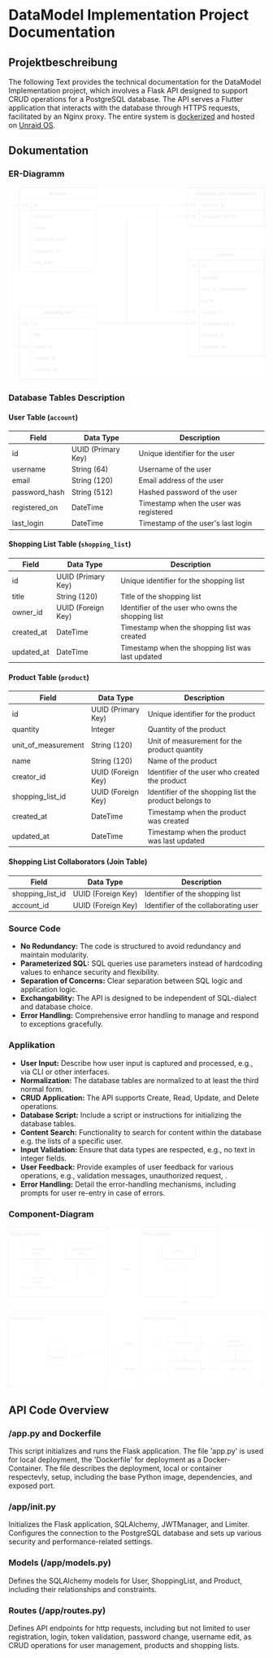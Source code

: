 # DataModel Implementation Project Documentation

## Projektbeschreibung

The following Text provides the technical documentation for the DataModel Implementation project, which involves a Flask API designed to support CRUD operations for a PostgreSQL database. The API serves a Flutter application that interacts with the database through HTTPS requests, facilitated by an Nginx proxy. The entire system is [dockerized](https://hub.docker.com/repository/docker/maknis3/flask-api/general) and hosted on [Unraid OS](https://unraid.net/).

## Dokumentation

### ER-Diagramm

![ER Diagram](/documentation/DB_ERD.png)

### Database Tables Description

#### User Table (`account`)

| Field         | Data Type          | Description                            |
| ------------- | ------------------ | -------------------------------------- |
| id            | UUID (Primary Key) | Unique identifier for the user         |
| username      | String (64)        | Username of the user                   |
| email         | String (120)       | Email address of the user              |
| password_hash | String (512)       | Hashed password of the user            |
| registered_on | DateTime           | Timestamp when the user was registered |
| last_login    | DateTime           | Timestamp of the user's last login     |

#### Shopping List Table (`shopping_list`)

| Field      | Data Type          | Description                                       |
| ---------- | ------------------ | ------------------------------------------------- |
| id         | UUID (Primary Key) | Unique identifier for the shopping list           |
| title      | String (120)       | Title of the shopping list                        |
| owner_id   | UUID (Foreign Key) | Identifier of the user who owns the shopping list |
| created_at | DateTime           | Timestamp when the shopping list was created      |
| updated_at | DateTime           | Timestamp when the shopping list was last updated |

#### Product Table (`product`)

| Field               | Data Type          | Description                                            |
| ------------------- | ------------------ | ------------------------------------------------------ |
| id                  | UUID (Primary Key) | Unique identifier for the product                      |
| quantity            | Integer            | Quantity of the product                                |
| unit_of_measurement | String (120)       | Unit of measurement for the product quantity           |
| name                | String (120)       | Name of the product                                    |
| creator_id          | UUID (Foreign Key) | Identifier of the user who created the product         |
| shopping_list_id    | UUID (Foreign Key) | Identifier of the shopping list the product belongs to |
| created_at          | DateTime           | Timestamp when the product was created                 |
| updated_at          | DateTime           | Timestamp when the product was last updated            |

#### Shopping List Collaborators (Join Table)

| Field            | Data Type          | Description                          |
| ---------------- | ------------------ | ------------------------------------ |
| shopping_list_id | UUID (Foreign Key) | Identifier of the shopping list      |
| account_id       | UUID (Foreign Key) | Identifier of the collaborating user |

### Source Code

- **No Redundancy:** The code is structured to avoid redundancy and maintain modularity.
- **Parameterized SQL:** SQL queries use parameters instead of hardcoding values to enhance security and flexibility.
- **Separation of Concerns:** Clear separation between SQL logic and application logic.
- **Exchangability:** The API is designed to be independent of SQL-dialect and database choice.
- **Error Handling:** Comprehensive error handling to manage and respond to exceptions gracefully.

### Applikation

- **User Input:** Describe how user input is captured and processed, e.g., via CLI or other interfaces.
- **Normalization:** The database tables are normalized to at least the third normal form.
- **CRUD Application:** The API supports Create, Read, Update, and Delete operations.
- **Database Script:** Include a script or instructions for initializing the database tables.
- **Content Search:** Functionality to search for content within the database e.g. the lists of a specific user.
- **Input Validation:** Ensure that data types are respected, e.g., no text in integer fields.
- **User Feedback:** Provide examples of user feedback for various operations, e.g., validation messages, unauthorized request, .
- **Error Handling:** Detail the error-handling mechanisms, including prompts for user re-entry in case of errors.

### Component-Diagram

![Component Diagram](/documentation/component_diagram.png)

## API Code Overview

### /app.py and Dockerfile

This script initializes and runs the Flask application. The file 'app.py' is used for local deployment, the 'Dockerfile' for deployment as a Docker-Container. The file describes the deployment, local or container respectevly, setup, including the base Python image, dependencies, and exposed port.

### /app/init.py

Initializes the Flask application, SQLAlchemy, JWTManager, and Limiter. Configures the connection to the PostgreSQL database and sets up various security and performance-related settings.

### Models (/app/models.py)

Defines the SQLAlchemy models for User, ShoppingList, and Product, including their relationships and constraints.

### Routes (/app/routes.py)

Defines API endpoints for http requests, including but not limited to user registration, login, token validation, password change, username edit, as CRUD operations for user management, products and shopping lists.
